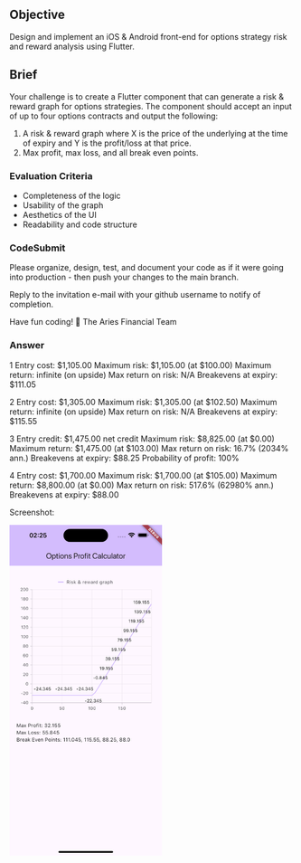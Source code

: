 

## Objective

Design and implement an iOS & Android front-end for options strategy risk and reward analysis using Flutter.

## Brief

Your challenge is to create a Flutter component that can generate a risk & reward graph for options strategies. The component should accept an input of up to four options contracts and output the following:
1. A risk & reward graph where X is the price of the underlying at the time of expiry and Y is the profit/loss at that price. 
2. Max profit, max loss, and all break even points.

### Evaluation Criteria

- Completeness of the logic
- Usability of the graph
- Aesthetics of the UI
- Readability and code structure

### CodeSubmit 

Please organize, design, test, and document your code as if it were
going into production - then push your changes to the main branch.

Reply to the invitation e-mail with your github username to notify of completion.

Have fun coding! 🚀
The Aries Financial Team

### Answer
1
Entry cost: $1,105.00
Maximum risk: $1,105.00 (at $100.00)
Maximum return: infinite (on upside)
Max return on risk: N/A
Breakevens at expiry: $111.05

2
Entry cost: $1,305.00
Maximum risk: $1,305.00 (at $102.50)
Maximum return: infinite (on upside)
Max return on risk: N/A
Breakevens at expiry: $115.55

3
Entry credit: $1,475.00 net credit
Maximum risk: $8,825.00 (at $0.00)
Maximum return: $1,475.00 (at $103.00)
Max return on risk: 16.7% (2034% ann.)
Breakevens at expiry: $88.25
Probability of profit: 100% 

4
Entry cost: $1,700.00
Maximum risk: $1,700.00 (at $105.00)
Maximum return: $8,800.00 (at $0.00)
Max return on risk: 517.6% (62980% ann.)
Breakevens at expiry: $88.00

Screenshot:

<img src="/assets/screenshots/1.png" width=270>